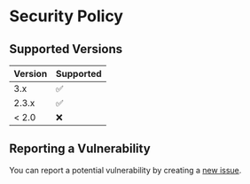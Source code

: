 # Security Policy

## Supported Versions

| Version | Supported          |
| ------- | ------------------ |
| 3.x     | :white_check_mark: |
| 2.3.x   | :white_check_mark: |
| < 2.0   | :x:                |

## Reporting a Vulnerability

You can report a potential vulnerability by creating a [new issue](https://github.com/marblejs/marble/issues).
